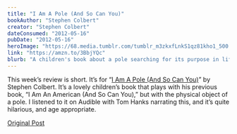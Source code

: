 ```yaml
---
title: "I Am A Pole (And So Can You)"
bookAuthor: "Stephen Colbert"
creator: "Stephen Colbert"
dateConsumed: "2012-05-16"
pubDate: "2012-05-16"
heroImage: "https://68.media.tumblr.com/tumblr_m3zkxfLnkS1qz81kho1_500.jpg"
link: "https://amzn.to/3BbjYQc"
blurb: "A children's book about a pole searching for its purpose in life."
---
```


This week’s review is short. It’s for “[I Am A Pole (And So Can You)](https://www.amazon.com/Am-Pole-And-Can-You/dp/1455523429)” by Stephen Colbert. It’s a lovely children’s book that plays with his previous book, “I Am An American (And So Can You),” but with the physical object of a pole. I listened to it on Audible with Tom Hanks narrating this, and it’s quite hilarious, and age appropriate.

[Original Post](https://jermspeaks.com/post/23170785874/this-weeks-review-is-short-its-for-i-am-a-pole)
